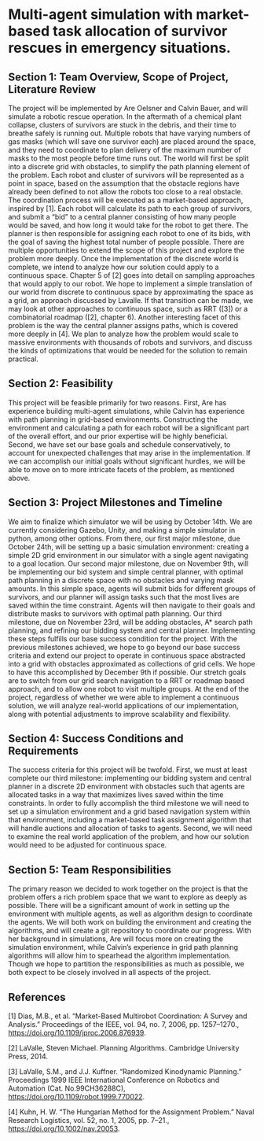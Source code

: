 # Multi-agent simulation with market-based task allocation of survivor rescues in emergency situations. 
## Section 1: Team Overview, Scope of Project, Literature Review
The project will be implemented by Are Oelsner and Calvin Bauer, and will simulate a robotic rescue operation. In the aftermath of a chemical plant collapse, clusters of survivors are stuck in the debris, and their time to breathe safely is running out. Multiple robots that have varying numbers of gas masks (which will save one survivor each) are placed around the space, and they need to coordinate to plan delivery of the maximum number of masks to the most people before time runs out.
The world will first be split into a discrete grid with obstacles, to simplify the path planning element of the problem. Each robot and cluster of survivors will be represented as a point in space, based on the assumption that the obstacle regions have already been defined to not allow the robots too close to a real obstacle. The coordination process will be executed as a market-based approach, inspired by [1]. Each robot will calculate its path to each group of survivors, and submit a “bid” to a central planner consisting of how many people would be saved, and how long it would take for the robot to get there. The planner is then responsible for assigning each robot to one of its bids, with the goal of saving the highest total number of people possible.
	There are multiple opportunities to extend the scope of this project and explore the problem more deeply. Once the implementation of the discrete world is complete, we intend to analyze how our solution could apply to a continuous space. Chapter 5 of [2] goes into detail on sampling approaches that would apply to our robot. We hope to implement a simple translation of our world from discrete to continuous space by approximating the space as a grid, an approach discussed by Lavalle. If that transition can be made, we may look at other approaches to continuous space, such as RRT ([3]) or a combinatorial roadmap ([2], chapter 6). Another interesting facet of this problem is the way the central planner assigns paths, which is covered more deeply in [4]. We plan to analyze how the problem would scale to massive environments with thousands of robots and survivors, and discuss the kinds of optimizations that would be needed for the solution to remain practical.

## Section 2: Feasibility
This project will be feasible primarily for two reasons. First, Are has experience building multi-agent simulations, while Calvin has experience with path planning in grid-based environments. Constructing the environment and calculating a path for each robot will be a significant part of the overall effort, and our prior expertise will be highly beneficial. Second, we have set our base goals and schedule conservatively, to account for unexpected challenges that may arise in the implementation. If we can accomplish our initial goals without significant hurdles, we will be able to move on to more intricate facets of the problem, as mentioned above.

## Section 3: Project Milestones and Timeline
We aim to finalize which simulator we will be using by October 14th. We are currently considering Gazebo, Unity, and making a simple simulator in python, among other options. From there, our first major milestone, due October 24th, will be setting up a basic simulation environment: creating a simple 2D grid environment in our simulator with a single agent navigating to a goal location. 
	Our second major milestone, due on November 9th, will be implementing our bid system and simple central planner, with optimal path planning in a discrete space with no obstacles and varying mask amounts. In this simple space, agents will submit bids for different groups of survivors, and our planner will assign tasks such that the most lives are saved within the time constraint. Agents will then navigate to their goals and distribute masks to survivors with optimal path planning. 
	Our third milestone, due on November 23rd, will be adding obstacles, A* search path planning, and refining our bidding system and central planner. Implementing these steps fulfills our base success condition for the project.
	With the previous milestones achieved, we hope to go beyond our base success criteria and extend our project to operate in continuous space abstracted into a grid with obstacles approximated as collections of grid cells. We hope to have this accomplished by December 9th if possible. Our stretch goals are to switch from our grid search navigation to a RRT or roadmap based approach, and to allow one robot to visit multiple groups. At the end of the project, regardless of whether we were able to implement a continuous solution, we will analyze real-world applications of our implementation, along with potential adjustments to improve scalability and flexibility.

## Section 4: Success Conditions and Requirements
The success criteria for this project will be twofold. First, we must at least complete our third milestone: implementing our bidding system and central planner in a discrete 2D environment with obstacles such that agents are allocated tasks in a way that maximizes lives saved within the time constraints. In order to fully accomplish the third milestone we will need to set up a simulation environment and a grid based navigation system within that environment, including a market-based task assignment algorithm that will handle auctions and allocation of tasks to agents. Second, we will need to examine the real world application of the problem, and how our solution would need to be adjusted for continuous space.

## Section 5: Team Responsibilities
The primary reason we decided to work together on the project is that the problem offers a rich problem space that we want to explore as deeply as possible. There will be a significant amount of work in setting up the environment with multiple agents, as well as algorithm design to coordinate the agents. We will both work on building the environment and creating the algorithms, and will create a git repository to coordinate our progress. With her background in simulations, Are will focus more on creating the simulation environment, while Calvin’s experience in grid path planning algorithms will allow him to spearhead the algorithm implementation. Though we hope to partition the responsibilities as much as possible, we both expect to be closely involved in all aspects of the project.


## References

[1] Dias, M.B., et al. “Market-Based Multirobot Coordination: A Survey and Analysis.” Proceedings of the IEEE, vol. 94, no. 7, 2006, pp. 1257–1270., https://doi.org/10.1109/jproc.2006.876939. 

[2] LaValle, Steven Michael. Planning Algorithms. Cambridge University Press, 2014. 

[3] LaValle, S.M., and J.J. Kuffner. “Randomized Kinodynamic Planning.” Proceedings 1999 IEEE International Conference on Robotics and Automation (Cat. No.99CH36288C), https://doi.org/10.1109/robot.1999.770022. 

[4] Kuhn, H. W. “The Hungarian Method for the Assignment Problem.” Naval Research Logistics, vol. 52, no. 1, 2005, pp. 7–21., https://doi.org/10.1002/nav.20053.
